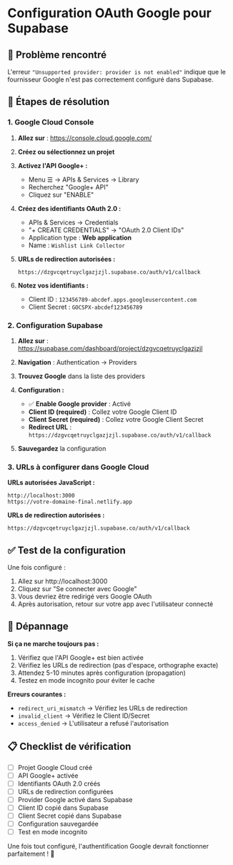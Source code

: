 # Configuration OAuth Google pour Supabase

## 🚨 Problème rencontré
L'erreur `"Unsupported provider: provider is not enabled"` indique que le fournisseur Google n'est pas correctement configuré dans Supabase.

## 🔧 Étapes de résolution

### 1. Google Cloud Console

1. **Allez sur** : https://console.cloud.google.com/
2. **Créez ou sélectionnez un projet**
3. **Activez l'API Google+ :**
   - Menu ☰ → APIs & Services → Library
   - Recherchez "Google+ API" 
   - Cliquez sur "ENABLE"

4. **Créez des identifiants OAuth 2.0 :**
   - APIs & Services → Credentials
   - "+ CREATE CREDENTIALS" → "OAuth 2.0 Client IDs"
   - Application type : **Web application**
   - Name : `Wishlist Link Collector`

5. **URLs de redirection autorisées :**
   ```
   https://dzgvcqetruyclgazjzjl.supabase.co/auth/v1/callback
   ```

6. **Notez vos identifiants :**
   - Client ID : `123456789-abcdef.apps.googleusercontent.com`
   - Client Secret : `GOCSPX-abcdef123456789`

### 2. Configuration Supabase

1. **Allez sur** : https://supabase.com/dashboard/project/dzgvcqetruyclgazjzjl
2. **Navigation** : Authentication → Providers
3. **Trouvez Google** dans la liste des providers
4. **Configuration :**
   - ✅ **Enable Google provider** : Activé
   - **Client ID (required)** : Collez votre Google Client ID
   - **Client Secret (required)** : Collez votre Google Client Secret
   - **Redirect URL** : `https://dzgvcqetruyclgazjzjl.supabase.co/auth/v1/callback`

5. **Sauvegardez** la configuration

### 3. URLs à configurer dans Google Cloud

**URLs autorisées JavaScript :**
```
http://localhost:3000
https://votre-domaine-final.netlify.app
```

**URLs de redirection autorisées :**
```
https://dzgvcqetruyclgazjzjl.supabase.co/auth/v1/callback
```

## ✅ Test de la configuration

Une fois configuré :

1. Allez sur http://localhost:3000
2. Cliquez sur "Se connecter avec Google"
3. Vous devriez être redirigé vers Google OAuth
4. Après autorisation, retour sur votre app avec l'utilisateur connecté

## 🐛 Dépannage

**Si ça ne marche toujours pas :**

1. Vérifiez que l'API Google+ est bien activée
2. Vérifiez les URLs de redirection (pas d'espace, orthographe exacte)
3. Attendez 5-10 minutes après configuration (propagation)
4. Testez en mode incognito pour éviter le cache

**Erreurs courantes :**
- `redirect_uri_mismatch` → Vérifiez les URLs de redirection
- `invalid_client` → Vérifiez le Client ID/Secret
- `access_denied` → L'utilisateur a refusé l'autorisation

## 📋 Checklist de vérification

- [ ] Projet Google Cloud créé
- [ ] API Google+ activée  
- [ ] Identifiants OAuth 2.0 créés
- [ ] URLs de redirection configurées
- [ ] Provider Google activé dans Supabase
- [ ] Client ID copié dans Supabase
- [ ] Client Secret copié dans Supabase
- [ ] Configuration sauvegardée
- [ ] Test en mode incognito

Une fois tout configuré, l'authentification Google devrait fonctionner parfaitement ! 🎉
